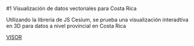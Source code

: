 #1 Visualización de datos vectoriales para Costa Rica

Utilizando la libreria de JS Cesium, se prueba una visualización interadtiva en 3D para datos a nivel provincial en Costa Rica

[VISOR](https://jordan10793.github.io/cr_cesium/)
